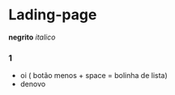 # Lading-page

**negrito** _italico_

### 1

- oi ( botão menos +  space = bolinha de lista)
- denovo